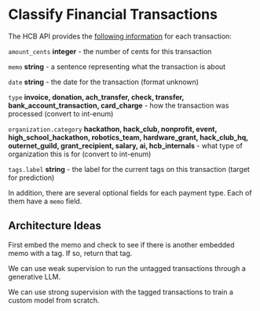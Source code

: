 # Classify Financial Transactions

The HCB API provides the [following information](https://hcb.hackclub.com/docs/api/v3/schemas/Transaction) for each transaction:

`amount_cents` **integer** - the number of cents for this transaction

`memo` **string** - a sentence representing what the transaction is about

`date` **string** - the date for the transaction (format unknown)

`type` **invoice, donation, ach_transfer, check, transfer, bank_account_transaction, card_charge** - how the transaction was processed (convert to int-enum)

`organization.category` **hackathon, hack_club, nonprofit, event, high_school_hackathon, robotics_team, hardware_grant, hack_club_hq, outernet_guild, grant_recipient, salary, ai, hcb_internals** - what type of organization this is for (convert to int-enum)

`tags.label` **string** - the label for the current tags on this transaction (target for prediction)

In addition, there are several optional fields for each payment type. Each of them have a `memo` field.



## Architecture Ideas

First embed the memo and check to see if there is another embedded memo with a tag. If so, return that tag.

We can use weak supervision to run the untagged transactions through a generative LLM.

We can use strong supervision with the tagged transactions to train a custom model from scratch.
